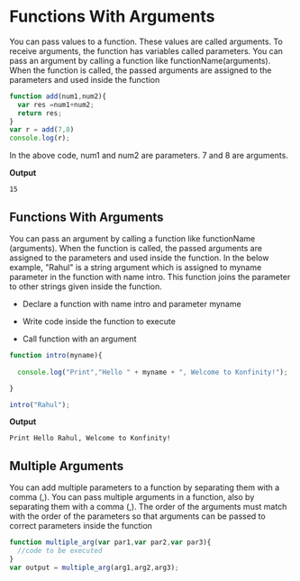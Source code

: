 # Functions With Arguments


You can pass values to a function. These values are called arguments. To receive arguments, the function has variables called parameters. You can pass an argument by calling a function like functionName(arguments). When the function is called, the passed arguments are assigned to the parameters and used inside the function



```js
function add(num1,num2){
  var res =num1+num2;
  return res;
}
var r = add(7,8)
console.log(r);
```

In the above code, num1 and num2 are parameters. 7 and 8 are arguments.

**Output**

```
15
```


## Functions With Arguments

You can pass an argument by calling a function like functionName (arguments). When the function is called, the passed arguments are assigned to the parameters and used inside the function. In the below example, "Rahul" is a string argument which is assigned to myname parameter in the function with name intro. This function joins the parameter to other strings given inside the function.

- Declare a function with name intro and parameter myname

- Write code inside the function to execute

- Call function with an argument

```js
function intro(myname){
   
  console.log("Print","Hello " + myname + ", Welcome to Konfinity!");

}

intro("Rahul");

```
**Output**

```
Print Hello Rahul, Welcome to Konfinity!
```


## Multiple Arguments


You can add multiple parameters to a function by separating them with a comma (,). You can pass multiple arguments in a function, also by separating them with a comma (,). The order of the arguments must match with the order of the parameters so that arguments can be passed to correct parameters inside the function


```js
function multiple_arg(var par1,var par2,var par3){
  //code to be executed
}
var output = multiple_arg(arg1,arg2,arg3);

```